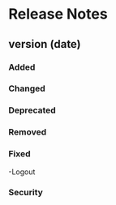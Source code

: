 # Release Notes

## version (date)

### Added

### Changed

### Deprecated

### Removed

### Fixed
-Logout
### Security
